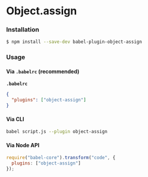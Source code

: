 # Object.assign

### Installation

```sh
$ npm install --save-dev babel-plugin-object-assign
```

### Usage

#### Via `.babelrc` (recommended)

**`.babelrc`**

```json
{
  "plugins": ["object-assign"]
}
```

#### Via CLI

```sh
babel script.js --plugin object-assign
```

#### Via Node API

```js
require("babel-core").transform("code", {
  plugins: ["object-assign"]
});
```
